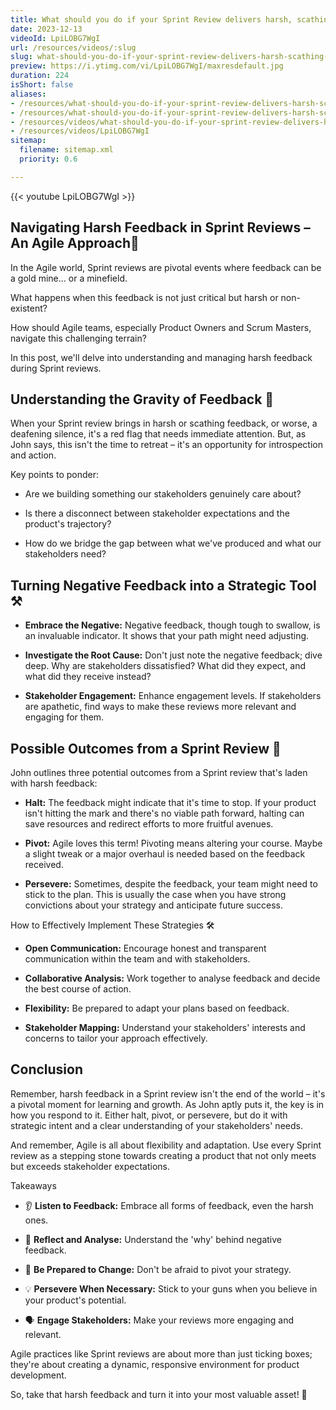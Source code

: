 ```yaml
---
title: What should you do if your Sprint Review delivers harsh, scathing feedback?
date: 2023-12-13
videoId: LpiLOBG7WgI
url: /resources/videos/:slug
slug: what-should-you-do-if-your-sprint-review-delivers-harsh-scathing-feedback
preview: https://i.ytimg.com/vi/LpiLOBG7WgI/maxresdefault.jpg
duration: 224
isShort: false
aliases:
- /resources/what-should-you-do-if-your-sprint-review-delivers-harsh-scathing-feedback-2
- /resources/what-should-you-do-if-your-sprint-review-delivers-harsh-scathing-feedback
- /resources/videos/what-should-you-do-if-your-sprint-review-delivers-harsh,-scathing-feedback
- /resources/videos/LpiLOBG7WgI
sitemap:
  filename: sitemap.xml
  priority: 0.6

---
```



{{< youtube LpiLOBG7WgI >}}

## Navigating Harsh Feedback in Sprint Reviews – An Agile Approach🚀 

In the Agile world, Sprint reviews are pivotal events where feedback can be a gold mine... or a minefield.  

What happens when this feedback is not just critical but harsh or non-existent?  

How should Agile teams, especially Product Owners and Scrum Masters, navigate this challenging terrain? 

In this post, we'll delve into understanding and managing harsh feedback during Sprint reviews.   

## Understanding the Gravity of Feedback 🤔 

When your Sprint review brings in harsh or scathing feedback, or worse, a deafening silence, it's a red flag that needs immediate attention. But, as John says, this isn't the time to retreat – it's an opportunity for introspection and action. 

Key points to ponder: 

- Are we building something our stakeholders genuinely care about? 

- Is there a disconnect between stakeholder expectations and the product's trajectory? 

- How do we bridge the gap between what we've produced and what our stakeholders need? 

## Turning Negative Feedback into a Strategic Tool ⚒️ 

- **Embrace the Negative:** Negative feedback, though tough to swallow, is an invaluable indicator. It shows that your path might need adjusting. 

- **Investigate the Root Cause:** Don't just note the negative feedback; dive deep. Why are stakeholders dissatisfied? What did they expect, and what did they receive instead? 

- **Stakeholder Engagement:** Enhance engagement levels. If stakeholders are apathetic, find ways to make these reviews more relevant and engaging for them. 

## Possible Outcomes from a Sprint Review 🔄 

John outlines three potential outcomes from a Sprint review that's laden with harsh feedback: 

- **Halt:** The feedback might indicate that it's time to stop. If your product isn't hitting the mark and there's no viable path forward, halting can save resources and redirect efforts to more fruitful avenues. 

- **Pivot:** Agile loves this term! Pivoting means altering your course. Maybe a slight tweak or a major overhaul is needed based on the feedback received. 

- **Persevere:** Sometimes, despite the feedback, your team might need to stick to the plan. This is usually the case when you have strong convictions about your strategy and anticipate future success. 

How to Effectively Implement These Strategies 🛠️ 

- **Open Communication:** Encourage honest and transparent communication within the team and with stakeholders. 

- **Collaborative Analysis:** Work together to analyse feedback and decide the best course of action. 

- **Flexibility:** Be prepared to adapt your plans based on feedback. 

- **Stakeholder Mapping:** Understand your stakeholders' interests and concerns to tailor your approach effectively. 

## Conclusion 

Remember, harsh feedback in a Sprint review isn't the end of the world – it's a pivotal moment for learning and growth. As John aptly puts it, the key is in how you respond to it. Either halt, pivot, or persevere, but do it with strategic intent and a clear understanding of your stakeholders' needs. 

And remember, Agile is all about flexibility and adaptation. Use every Sprint review as a stepping stone towards creating a product that not only meets but exceeds stakeholder expectations. 

Takeaways 

- 👂 **Listen to Feedback:** Embrace all forms of feedback, even the harsh ones. 

- 🤔 **Reflect and Analyse:** Understand the 'why' behind negative feedback. 

- 🔄 **Be Prepared to Change:** Don't be afraid to pivot your strategy. 

- 💡 **Persevere When Necessary:** Stick to your guns when you believe in your product's potential. 

- 🗣️ **Engage Stakeholders:** Make your reviews more engaging and relevant. 

Agile practices like Sprint reviews are about more than just ticking boxes; they're about creating a dynamic, responsive environment for product development.  

So, take that harsh feedback and turn it into your most valuable asset! 🚀



